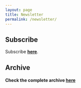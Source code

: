 ```yaml
---
layout: page
title: Newsletter
permalink: /newsletter/
---
```

## Subscribe
Subscribe <span style=" font-weight: bold">[here](https://github.us12.list-manage.com/subscribe?u=873e6e17c325b9487a5a46aa2&id=c9a0ce5434)</span>.
## Archive
<script language="javascript" src="//github.us12.list-manage.com/generate-js/?u=873e6e17c325b9487a5a46aa2&fid=11677&show=10" type="text/javascript"></script>
#### Check the complete archive <span style=" font-weight: bold">[here](https://us12.campaign-archive.com/home/?u=873e6e17c325b9487a5a46aa2&id=c9a0ce5434)</span>
